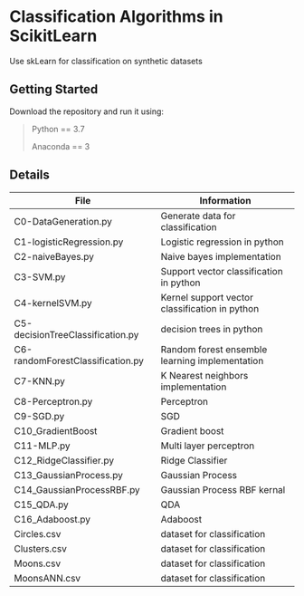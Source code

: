 # Classification Algorithms in ScikitLearn
Use skLearn for classification on synthetic datasets
## Getting Started
Download the repository and run it using: 
> Python == 3.7
>
> Anaconda  == 3
>
## Details
| File | Information |
|-------|------------|
| C0-DataGeneration.py  | Generate data for classification  | 
| C1-logisticRegression.py  | Logistic regression in python  | 
| C2-naiveBayes.py  | Naive bayes implementation  | 
| C3-SVM.py  | Support vector classification in python  | 
| C4-kernelSVM.py  | Kernel support vector classification in python | 
| C5-decisionTreeClassification.py  | decision trees in python  | 
| C6-randomForestClassification.py  | Random forest ensemble learning implementation | 
| C7-KNN.py  | K Nearest neighbors implementation  | 
| C8-Perceptron.py  | Perceptron | 
| C9-SGD.py  | SGD | 
| C10_GradientBoost  | Gradient boost | 
| C11-MLP.py  | Multi layer perceptron | 
| C12_RidgeClassifier.py  | Ridge Classifier | 
| C13_GaussianProcess.py  | Gaussian Process | 
| C14_GaussianProcessRBF.py  | Gaussian Process RBF kernal | 
| C15_QDA.py  | QDA | 
| C16_Adaboost.py  | Adaboost | 
| Circles.csv  | dataset for classification  | 
| Clusters.csv  | dataset for classification  | 
| Moons.csv  | dataset for classification  | 
| MoonsANN.csv  | dataset for classification | 
